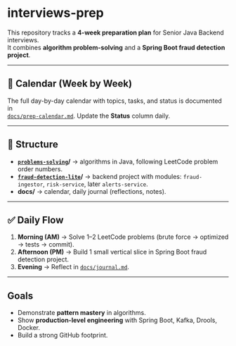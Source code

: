 # interviews-prep

This repository tracks a **4-week preparation plan** for Senior Java Backend interviews.  
It combines **algorithm problem-solving** and a **Spring Boot fraud detection project**.

---

## 📅 Calendar (Week by Week)

The full day-by-day calendar with topics, tasks, and status is documented in  
[`docs/prep-calendar.md`](./docs/prep-calendar.md). Update the **Status** column daily.

---

## 🧱 Structure

- **[`problems-solving`](problems-solving/readme.md)/** → algorithms in Java, following LeetCode problem order numbers.  
- **[`fraud-detection-lite`](fraud-detection-lite/readme.md)/** → backend project with modules: `fraud-ingestor`, `risk-service`, later `alerts-service`.  
- **docs/** → calendar, daily journal (reflections, notes).

---

## ✅ Daily Flow

1. **Morning (AM)** → Solve 1–2 LeetCode problems (brute force → optimized → tests → commit).  
2. **Afternoon (PM)** → Build 1 small vertical slice in Spring Boot fraud detection project.  
3. **Evening** → Reflect in [`docs/journal.md`](./docs/journal.md).  

---

## Goals

- Demonstrate **pattern mastery** in algorithms.  
- Show **production-level engineering** with Spring Boot, Kafka, Drools, Docker.  
- Build a strong GitHub footprint.  
